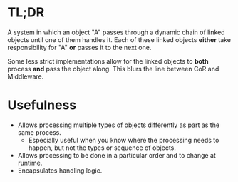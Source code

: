 # TL;DR

A system in which an object "A" passes through a dynamic chain of linked objects until one of them handles it.
Each of these linked objects **either** take responsibility for "A" **or** passes it to the next one.

Some less strict implementations allow for the linked objects to **both** process **and** pass the object along.
This blurs the line between CoR and Middleware.

# Usefulness

- Allows processing multiple types of objects differently as part as the same process.
  - Especially useful when you know where the processing needs to happen, but not the types or sequence of objects.
- Allows processing to be done in a particular order and to change at runtime.
- Encapsulates handling logic.
